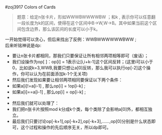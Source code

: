 #zoj3917 Colors of Cards
>题意：给定n张卡片，形如WWWBWWWWBW ；和k , 表示你可以任意翻一段长度为k的区间，使得在这个区间中B->W,W->B。其中如果当前这个区间包含边界，那么该区间的长度可以小于k。<br>

一开始觉得可以贪心，但后来找出了反例：WWBWWWWWWBWW ;<br>
后来听铭神说是dp:<br>
* 要让n张卡片都相同，那我们只要保证让所有相邻两项相等即可（废话）；<br>
* 我们设操作为op[ ]：op[i] = 1表示让[i,i+k-1]这个区间反转；(这里i可以小于0，比如说k=3,WWB,我要只想让a[0]反转，那么我可以执行op[-2]这个操作，你可以认为在前面添加k-1个无关项)<br>
* 然后我们发现如果要让相邻两项相同要保证以下两个条件：<br>
* 如果a[i]!=a[i-1] , 那么op[i] = !op[i-k] ;<br>
* 如果a[i]==a[i-1] , 那么op[i] = op[i-k] ;<br>
* 
* 然后我们就可以处理了：<br>
* 我们把n张卡片按照mod k分成k个类，每个类除了会影响a[0]外，都相互独立。<br>
* 最后我们只要讨论op[-k+1],op[-k+2],op[-k+3],……,op[0]分别是什么状态即可，这个过程和操作的先后顺序无关，所以dp即可。<br>